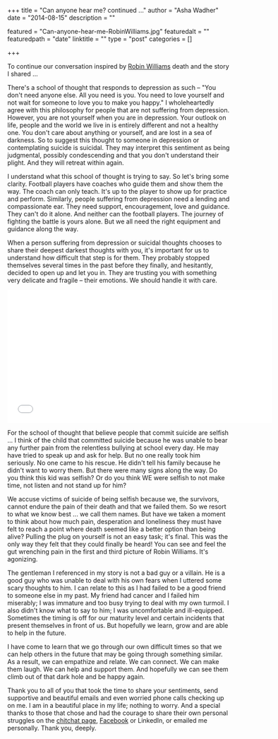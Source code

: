 +++
title = "Can anyone hear me? continued ..."
author = "Asha Wadher"
date = "2014-08-15"
description = ""

featured = "Can-anyone-hear-me-RobinWilliams.jpg"
featuredalt = ""
featuredpath = "date"
linktitle = ""
type = "post"
categories = []

+++

To continue our conversation inspired by [Robin Williams](/posts/robin-williams-and-depression.html) death and the story I shared ...


There's a school of thought that responds to depression as such – "You don't need anyone else. All you need is you. You need to love yourself and not wait for someone to love you to make you happy." I wholeheartedly agree with this philosophy for people that are not suffering from depression. However, you are not yourself when you are in depression. Your outlook on life, people and the world we live in is entirely different and not a healthy one. You don't care about anything or yourself, and are lost in a sea of darkness. So to suggest this thought to someone in depression or contemplating suicide is suicidal. They may interpret this sentiment as being judgmental, possibly condescending and that you don't understand their plight. And they will retreat within again.

I understand what this school of thought is trying to say. So let's bring some clarity. Football players have coaches who guide them and show them the way. The coach can only teach. It's up to the player to show up for practice and perform. Similarly, people suffering from depression need a lending and compassionate ear. They need support, encouragement, love and guidance. They can't do it alone. And neither can the football players. The journey of fighting the battle is yours alone. But we all need the right equipment and guidance along the way.

When a person suffering from depression or suicidal thoughts chooses to share their deepest darkest thoughts with you, it's important for us to understand how difficult that step is for them. They probably stopped themselves several times in the past before they finally, and hesitantly, decided to open up and let you in. They are trusting you with something very delicate and fragile – their emotions. We should handle it with care.

<iframe width="600" height="300" src="//www.cincopa.com/media-platform/iframe.aspx?fid=AEPA5zLW3AQQ" frameborder="0" allowfullscreen scrolling="no"></iframe><noscript></noscript>

For the school of thought that believe people that commit suicide are selfish ...
 I think of the child that committed suicide because he was unable to bear any further pain from the relentless bullying at school every day. He may have tried to speak up and ask for help. But no one really took him seriously. No one came to his rescue. He didn't tell his family because he didn't want to worry them. But there were many signs along the way. Do you think this kid was selfish? Or do you think WE were selfish to not make time, not listen and not stand up for him?

We accuse victims of suicide of being selfish because we, the survivors, cannot endure the pain of their death and that we failed them. So we resort to what we know best ...
 we call them names. But have we taken a moment to think about how much pain, desperation and loneliness they must have felt to reach a point where death seemed like a better option than being alive? Pulling the plug on yourself is not an easy task; it's final. This was the only way they felt that they could finally be heard! You can see and feel the gut wrenching pain in the first and third picture of Robin Williams. It's agonizing.

The gentleman I referenced in my story is not a bad guy or a villain. He is a good guy who was unable to deal with his own fears when I uttered some scary thoughts to him. I can relate to this as I had failed to be a good friend to someone else in my past. My friend had cancer and I failed him miserably; I was immature and too busy trying to deal with my own turmoil. I also didn't know what to say to him; I was uncomfortable and ill-equipped. Sometimes the timing is off for our maturity level and certain incidents that present themselves in front of us. But hopefully we learn, grow and are able to help in the future.

I have come to learn that we go through our own difficult times so that we can help others in the future that may be going through something similar. As a result, we can empathize and relate. We can connect. We can make them laugh. We can help and support them. And hopefully we can see them climb out of that dark hole and be happy again.

Thank you to all of you that took the time to share your sentiments, send supportive and beautiful emails and even worried phone calls checking up on me. I am in a beautiful place in my life; nothing to worry. And a special thanks to those that chose and had the courage to share their own personal struggles on the [chitchat page](/blog.html), <a href="https://www.facebook.com/twiztedmyrtle" target="_blank">Facebook</a> or LinkedIn, or emailed me personally. Thank you, deeply.
